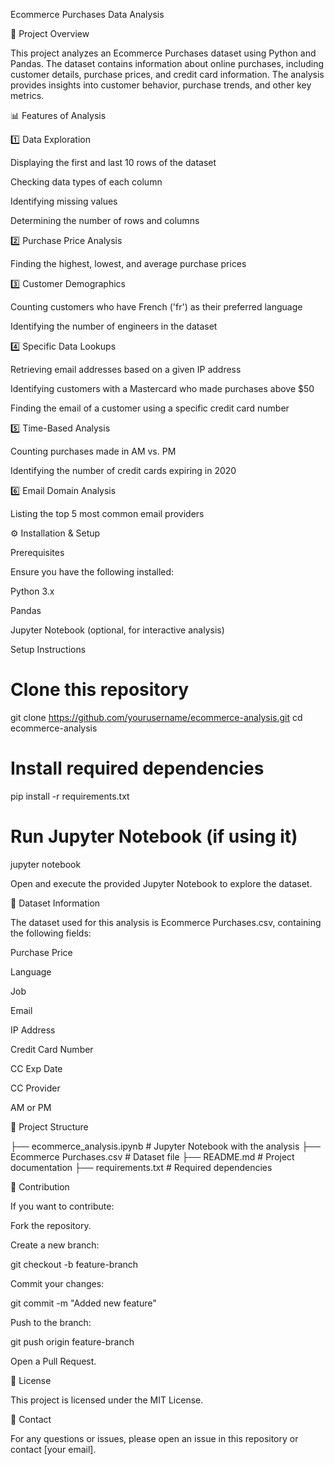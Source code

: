 Ecommerce Purchases Data Analysis

📌 Project Overview

This project analyzes an Ecommerce Purchases dataset using Python and Pandas. The dataset contains information about online purchases, including customer details, purchase prices, and credit card information. The analysis provides insights into customer behavior, purchase trends, and other key metrics.

📊 Features of Analysis

1️⃣ Data Exploration

Displaying the first and last 10 rows of the dataset

Checking data types of each column

Identifying missing values

Determining the number of rows and columns

2️⃣ Purchase Price Analysis

Finding the highest, lowest, and average purchase prices

3️⃣ Customer Demographics

Counting customers who have French ('fr') as their preferred language

Identifying the number of engineers in the dataset

4️⃣ Specific Data Lookups

Retrieving email addresses based on a given IP address

Identifying customers with a Mastercard who made purchases above $50

Finding the email of a customer using a specific credit card number

5️⃣ Time-Based Analysis

Counting purchases made in AM vs. PM

Identifying the number of credit cards expiring in 2020

6️⃣ Email Domain Analysis

Listing the top 5 most common email providers

⚙️ Installation & Setup

Prerequisites

Ensure you have the following installed:

Python 3.x

Pandas

Jupyter Notebook (optional, for interactive analysis)

Setup Instructions

# Clone this repository
git clone https://github.com/yourusername/ecommerce-analysis.git
cd ecommerce-analysis

# Install required dependencies
pip install -r requirements.txt

# Run Jupyter Notebook (if using it)
jupyter notebook

Open and execute the provided Jupyter Notebook to explore the dataset.

📂 Dataset Information

The dataset used for this analysis is Ecommerce Purchases.csv, containing the following fields:

Purchase Price

Language

Job

Email

IP Address

Credit Card Number

CC Exp Date

CC Provider

AM or PM

📁 Project Structure

├── ecommerce_analysis.ipynb  # Jupyter Notebook with the analysis
├── Ecommerce Purchases.csv   # Dataset file
├── README.md                 # Project documentation
├── requirements.txt          # Required dependencies

🤝 Contribution

If you want to contribute:

Fork the repository.

Create a new branch:

git checkout -b feature-branch

Commit your changes:

git commit -m "Added new feature"

Push to the branch:

git push origin feature-branch

Open a Pull Request.

📜 License

This project is licensed under the MIT License.

📧 Contact

For any questions or issues, please open an issue in this repository or contact [your email].

